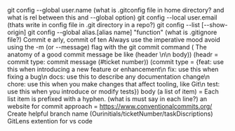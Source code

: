 git config --global user.name
(what is .gitconfig file in home directory? and what is rel between this and --global option)
git config --local user.email (thats write in config file in .git directory in a repo?)
git config --list [--show-origin]
git config --global alias.[alias name] "function"
(what is .gitignore file?)
Commit e arly, commit of ten
Always use the imperative mood
avoid using the -m (or --message) flag with the git commit command
( The anatomy of a good commit message be like (header \n\n body))
(headr = commit type: commit message (#ticket number)) (commit type = {feat: use this when introducing a new feature or enhancement\n fix: use this when fixing a bug\n docs: use this to describe any documentation change\n chore: use this when you make changes that affect tooling, like Git\n test: use this when you introduce or modify tests})
body (a list of item) = Each list item is prefixed with a hyphen. (what is must say in each line?)
an website for commit approach = https://www.conventionalcommits.org/
Create helpful branch name (Ourinitials/ticketNumber/taskDiscriptions)
GitLens extention for vs code
